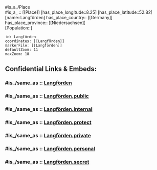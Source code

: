﻿---
confidential: public
isDeleted: false
location:
- 52.82
- 8.25
mapmarker: city
mapzoom:
- 7
- 12
SpocWebEntityId: 31838
tags:
- geo/City
type: City
---

#is_a_/Place  
#is_a_ :: [[Place]] 
[has_place_longitude::8.25] 
[has_place_latitude::52.82] 
[name::Langförden] 
has_place_country:: [[Germany]]  
has_place_province:: [[Niedersachsen]]  
[Population::] 



```leaflet
id: Langförden
coordinates: [[Langförden]] 
markerFile: [[Langförden]] 
defaultZoom: 11 
maxZoom: 18
```


## Confidential Links & Embeds: 

### #is_/same_as :: [Langförden](/_Standards/Earth/Continent/Europe/Europe~Central/Germany/Germany~West/Niedersachsen/counties~Niedersachsen/Vechta/Langförden.md) 

### #is_/same_as :: [Langförden.public](/_public/Earth/Continent/Europe/Europe~Central/Germany/Germany~West/Niedersachsen/counties~Niedersachsen/Vechta/Langförden.public.md) 

### #is_/same_as :: [Langförden.internal](/_internal/Earth/Continent/Europe/Europe~Central/Germany/Germany~West/Niedersachsen/counties~Niedersachsen/Vechta/Langförden.internal.md) 

### #is_/same_as :: [Langförden.protect](/_protect/Earth/Continent/Europe/Europe~Central/Germany/Germany~West/Niedersachsen/counties~Niedersachsen/Vechta/Langförden.protect.md) 

### #is_/same_as :: [Langförden.private](/_private/Earth/Continent/Europe/Europe~Central/Germany/Germany~West/Niedersachsen/counties~Niedersachsen/Vechta/Langförden.private.md) 

### #is_/same_as :: [Langförden.personal](/_personal/Earth/Continent/Europe/Europe~Central/Germany/Germany~West/Niedersachsen/counties~Niedersachsen/Vechta/Langförden.personal.md) 

### #is_/same_as :: [Langförden.secret](/_secret/Earth/Continent/Europe/Europe~Central/Germany/Germany~West/Niedersachsen/counties~Niedersachsen/Vechta/Langförden.secret.md)

